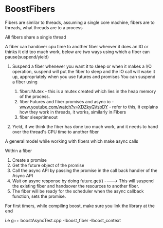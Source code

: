 # BoostFibers
Fibers are similar to threads, assuming a single core machine, fibers are to threads, what threads are to a process

All fibers share a single thread

A fiber can handover cpu time to another fiber whenver it does an IO or thinks it did too much work, below are two ways using which a fiber can pause(suspend/yield)

1. Suspend a fiber whenever you want it to sleep or when it makes a I/O operation, suspend will 
put the fiber to sleep and the IO call will wake it up, appropriately when you use futures and promises
    You can suspend a fiber using 
	 1. fiber::Mutex - this is a mutex created which lies in the heap memory of the process.
     2. fiber Futures and fiber promises and async io - www.youtube.com/watch?v=XDZkyQVsbDY -
        refer to this, it explains how they work in threads, it works, similarly in Fibers
     3. fiber sleep/timeout
    
2. Yield, if we think the fiber has done too much work, and it needs to hand over the thread's CPU time to another fiber


A general model while working with fibers which make async calls

Within a fiber
1. Create a promise
2. Get the future object of the promise
3. Call the async API by passing the promise in the call back handler of the Async API
4. Wait on async response by doing future.get() ----> This will suspend the existing fiber and handsover the resources to another fiber. 
5. The fiber will be ready for the scheduler when the async callback function, sets the promise.


For first timers, while compiling boost, make sure you link the library at the end 

i.e g++ boostAsyncTest.cpp -lboost_fiber -lboost_context


